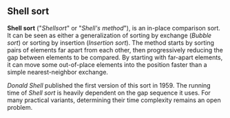 ## Shell sort

**Shell sort** ("_Shellsort_" or "_Shell's method_"), is an in-place comparison sort.
It can be seen as either a generalization of sorting by exchange (_Bubble sort_)
or sorting by insertion (_Insertion sort_). The method starts by sorting pairs of
elements far apart from each other, then progressively reducing the gap between
elements to be compared. By starting with far-apart elements, it can move some
out-of-place elements into the position faster than a simple nearest-neighbor
exchange.

_Donald Shell_ published the first version of this sort in 1959.
The running time of _Shell sort_ is heavily dependent on the gap sequence it uses.
For many practical variants, determining their time complexity remains an open problem. 